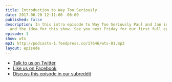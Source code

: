 ```yaml
---
title: Introduction to Way Too Seriously
date: 2017-06-20 12:11:00 -06:00
published: false
description: In this intro episode to Way Too Seriously Paul and Jan introduce themselves
  and the idea for this show. See you next Friday for our first full episode!
episode: 1
show: wts
mp3: http://podcasts-1.feedpress.co/17646/wts-01.mp3
layout: episode
---
```


* [Talk to us on Twitter](http://www.twitter.com/wtscast)
* [Like us on Facebook](https://www.facebook.com/wtscast/)
* [Discuss this episode in our subreddit](#)

